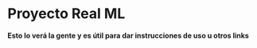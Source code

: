 # Proyecto Real ML

**Esto lo verá la gente y es útil para dar instrucciones de uso u otros links**


